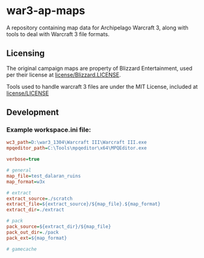 # war3-ap-maps
A repository containing map data for Archipelago Warcraft 3, along with tools to deal with Warcraft 3 file formats.

## Licensing
The original campaign maps are property of Blizzard Entertainment, used per their license at [license/Blizzard.LICENSE](license/Blizzard.LICENSE).

Tools used to handle warcraft 3 files are under the MIT License, included at [license/LICENSE](license/LICENSE)

## Development
### Example workspace.ini file:
```ini
wc3_path=D:\war3_1304\Warcraft III\Warcraft III.exe
mpqeditor_path=C:\Tools\mpqeditor\x64\MPQEditor.exe

verbose=true

# general
map_file=test_dalaran_ruins
map_format=w3x

# extract
extract_source=./scratch
extract_file=${extract_source}/${map_file}.${map_format}
extract_dir=./extract

# pack
pack_source=${extract_dir}/${map_file}
pack_out_dir=./pack
pack_ext=${map_format}

# gamecache
```
